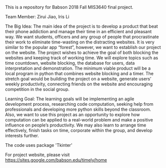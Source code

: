 This is a repository for Babson 2018 Fall MIS3640 final project.

Team Member: Zirui Jiao, Iris Li

The Big Idea: The main idea of the project is to develop a product that beat their phone addiction and manage their time in an efficient and pleasant way. We want students, officers and any group of people that procrastinate their work to eliminate time-wasting on the distracting websites. It is very similar to the popular app “forest”, however, we want to establish our project on the website. The project wishes to achieve the goal of both blocking the websites and keeping track of working time. We will explore topics such as time countdown, website blocking, the database for users, data interpretation and demonstration. The minimum viable product will be a local program in python that combines website blocking and a timer. The stretch goal would be building the project on a website, generate users’ weekly productivity, connecting friends on the website and encouraging competition in the social group. 

Learning Goal: The learning goals will be implementing an agile development process, researching code computation, seeking help from professionals and developing more python skills beyond the classroom. Also, we want to use this project as an opportunity to explore how computation can be applied to a real-world problem and make a positive influence on people’s productivity. We may also learn to arrange time effectively, finish tasks on time, corporate within the group, and develop interests further. 

The code uses package 'Tkinter'


For project website, please visit
 https://sites.google.com/babson.edu/timely/home

